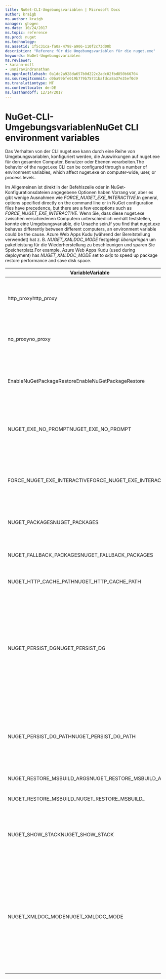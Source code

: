 ```yaml
---
title: NuGet-CLI-Umgebungsvariablen | Microsoft Docs
author: kraigb
ms.author: kraigb
manager: ghogen
ms.date: 10/24/2017
ms.topic: reference
ms.prod: nuget
ms.technology: 
ms.assetid: 1f5c31ca-fa0a-4798-a906-110f2c73d00b
description: "Referenz für die Umgebungsvariablen für die nuget.exe"
keywords: NuGet-Umgebungsvariablen
ms.reviewer:
- karann-msft
- unniravindranathan
ms.openlocfilehash: 0a1dc2a928da657b0d222c2adc02fbd850b66704
ms.sourcegitcommit: d0ba99bfe019b779b75731bafdca8a37e35ef0d9
ms.translationtype: MT
ms.contentlocale: de-DE
ms.lasthandoff: 12/14/2017
---
```

# <a name="nuget-cli-environment-variables"></a><span data-ttu-id="396b4-104">NuGet-CLI-Umgebungsvariablen</span><span class="sxs-lookup"><span data-stu-id="396b4-104">NuGet CLI environment variables</span></span>

<span data-ttu-id="396b4-105">Das Verhalten von der CLI nuget.exe kann durch eine Reihe von Umgebungsvariablen, konfiguriert werden, die Auswirkungen auf nuget.exe für den gesamten Computer, Benutzer oder Ebenen verarbeiten.</span><span class="sxs-lookup"><span data-stu-id="396b4-105">The behavior of the nuget.exe CLI can be configured through a number of environment variables, which affect nuget.exe on computer-wide, user, or process levels.</span></span>

<span data-ttu-id="396b4-106">Im Allgemeinen ist direkt in der Befehlszeile oder in NuGet-Konfigurationsdateien angegebene Optionen haben Vorrang vor, aber es gibt wenige Ausnahmen wie *FORCE_NUGET_EXE_INTERACTIVE*.</span><span class="sxs-lookup"><span data-stu-id="396b4-106">In general, options specified directly on the command line or in NuGet configuration files have precedence, but there are a few exceptions such as *FORCE_NUGET_EXE_INTERACTIVE*.</span></span> <span data-ttu-id="396b4-107">Wenn Sie, dass diese nuget.exe zwischen verschiedenen Computern unterschiedlich verhält feststellen, konnte eine Umgebungsvariable, die Ursache sein.</span><span class="sxs-lookup"><span data-stu-id="396b4-107">If you find that nuget.exe behaves differently between different computers, an environment variable could be the cause.</span></span> <span data-ttu-id="396b4-108">Azure Web Apps Kudu (während der Bereitstellung verwendet) hat z. B. *NUGET_XMLDOC_MODE* festgelegt *überspringen* um paketleistung für die Wiederherstellung zu beschleunigen und sparen Sie Speicherplatz.</span><span class="sxs-lookup"><span data-stu-id="396b4-108">For example, Azure Web Apps Kudu (used during deployment) has *NUGET_XMLDOC_MODE* set to *skip* to speed up package restore performance and save disk space.</span></span>

| <span data-ttu-id="396b4-109">Variable</span><span class="sxs-lookup"><span data-stu-id="396b4-109">Variable</span></span> | <span data-ttu-id="396b4-110">Beschreibung</span><span class="sxs-lookup"><span data-stu-id="396b4-110">Description</span></span> | <span data-ttu-id="396b4-111">Hinweise</span><span class="sxs-lookup"><span data-stu-id="396b4-111">Remarks</span></span> |
| --- | --- | --- |
| <span data-ttu-id="396b4-112">http_proxy</span><span class="sxs-lookup"><span data-stu-id="396b4-112">http_proxy</span></span> | <span data-ttu-id="396b4-113">HTTP-Proxy für NuGet-HTTP-Vorgänge verwendet.</span><span class="sxs-lookup"><span data-stu-id="396b4-113">Http proxy used for NuGet HTTP operations.</span></span> | <span data-ttu-id="396b4-114">Dies würde angegeben werden, als `http://<username>:<password>@proxy.com`.</span><span class="sxs-lookup"><span data-stu-id="396b4-114">This would be specified as `http://<username>:<password>@proxy.com`.</span></span> |
| <span data-ttu-id="396b4-115">no_proxy</span><span class="sxs-lookup"><span data-stu-id="396b4-115">no_proxy</span></span> | <span data-ttu-id="396b4-116">Konfiguriert die Domänen aus mithilfe der Proxy umgangen.</span><span class="sxs-lookup"><span data-stu-id="396b4-116">Configures domains to bypass from using proxy.</span></span> | <span data-ttu-id="396b4-117">Als Domänen, die durch Kommas (,) getrennt angegeben werden.</span><span class="sxs-lookup"><span data-stu-id="396b4-117">Specified as domains separated by comma (,).</span></span> |
| <span data-ttu-id="396b4-118">EnableNuGetPackageRestore</span><span class="sxs-lookup"><span data-stu-id="396b4-118">EnableNuGetPackageRestore</span></span> | <span data-ttu-id="396b4-119">Ein Flag Wenn NuGet implizit Zustimmung erteilen soll, wenn dies vom Paket bei der Wiederherstellung erforderlich ist.</span><span class="sxs-lookup"><span data-stu-id="396b4-119">Flag for if NuGet should implicitly grant consent if that's required by package on restore.</span></span> | <span data-ttu-id="396b4-120">Angegebene Kennzeichen werden angegeben.</span><span class="sxs-lookup"><span data-stu-id="396b4-120">Specified flag is specified</span></span> | <span data-ttu-id="396b4-121">als *"true"* oder *1*, ein anderer Wert als Flag nicht festgelegt.</span><span class="sxs-lookup"><span data-stu-id="396b4-121">as *true* or *1*, any other value treated as flag not set.</span></span> |
| <span data-ttu-id="396b4-122">NUGET_EXE_NO_PROMPT</span><span class="sxs-lookup"><span data-stu-id="396b4-122">NUGET_EXE_NO_PROMPT</span></span> | <span data-ttu-id="396b4-123">Verhindert, dass die EXE-Datei für die Aufforderung zum Eingeben von Anmeldeinformationen.</span><span class="sxs-lookup"><span data-stu-id="396b4-123">Prevents the exe for prompting for credentials.</span></span>| <span data-ttu-id="396b4-124">Beliebiger Wert außer null oder eine leere Zeichenfolge behandelt wird, als dies Kennzeichen Satz / "true".</span><span class="sxs-lookup"><span data-stu-id="396b4-124">Any value except null or empty string will be treated as this flag set/true.</span></span> |
<span data-ttu-id="396b4-125">FORCE_NUGET_EXE_INTERACTIVE</span><span class="sxs-lookup"><span data-stu-id="396b4-125">FORCE_NUGET_EXE_INTERACTIVE</span></span> | <span data-ttu-id="396b4-126">Globale Umgebungsvariable im interaktiven Modus erzwingen.</span><span class="sxs-lookup"><span data-stu-id="396b4-126">Global environment variable to force interactive mode.</span></span> | <span data-ttu-id="396b4-127">Beliebiger Wert außer null oder eine leere Zeichenfolge behandelt wird, als dies Kennzeichen Satz / "true".</span><span class="sxs-lookup"><span data-stu-id="396b4-127">Any value except null or empty string will be treated as this flag set/true.</span></span> |
| <span data-ttu-id="396b4-128">NUGET_PACKAGES</span><span class="sxs-lookup"><span data-stu-id="396b4-128">NUGET_PACKAGES</span></span> | <span data-ttu-id="396b4-129">Pfad, in denen Pakete gespeichert bzw. zwischengespeichert werden kann.</span><span class="sxs-lookup"><span data-stu-id="396b4-129">Path to where packages are stored / cached.</span></span> | <span data-ttu-id="396b4-130">Als absoluter Pfad angegeben.</span><span class="sxs-lookup"><span data-stu-id="396b4-130">Specified as absolute path.</span></span> |
| <span data-ttu-id="396b4-131">NUGET_FALLBACK_PACKAGES</span><span class="sxs-lookup"><span data-stu-id="396b4-131">NUGET_FALLBACK_PACKAGES</span></span> | <span data-ttu-id="396b4-132">Globale fallback Pakete-Ordner.</span><span class="sxs-lookup"><span data-stu-id="396b4-132">Global fallback packages folders.</span></span> | <span data-ttu-id="396b4-133">Absolute Pfade durch Semikolon (;) getrennt werden.</span><span class="sxs-lookup"><span data-stu-id="396b4-133">Absolute folder paths separated by semicolon (;).</span></span> |
| <span data-ttu-id="396b4-134">NUGET_HTTP_CACHE_PATH</span><span class="sxs-lookup"><span data-stu-id="396b4-134">NUGET_HTTP_CACHE_PATH</span></span> | <span data-ttu-id="396b4-135">HTTP-Cache-Ordner.</span><span class="sxs-lookup"><span data-stu-id="396b4-135">HTTP cache folder.</span></span> | <span data-ttu-id="396b4-136">Als absoluter Pfad angegeben.</span><span class="sxs-lookup"><span data-stu-id="396b4-136">Specified as absolute path.</span></span> |
| <span data-ttu-id="396b4-137">NUGET_PERSIST_DG</span><span class="sxs-lookup"><span data-stu-id="396b4-137">NUGET_PERSIST_DG</span></span> | <span data-ttu-id="396b4-138">Ein Flag, der angibt, wenn dg-Dateien (vom MSBuild gesammelten Daten) beibehalten werden soll.</span><span class="sxs-lookup"><span data-stu-id="396b4-138">Flag indicating if dg files (data collected from MSBuild) should be persisted.</span></span> | <span data-ttu-id="396b4-139">Als angegebenen *"true"* oder *"false"* (Standard), wenn NUGET_PERSIST_DG_PATH nicht festgelegt werden in temporären Verzeichnis (NuGetScratch Ordner im aktuellen Umgebung temporären Verzeichnis) gespeichert werden.</span><span class="sxs-lookup"><span data-stu-id="396b4-139">Specified as *true* or *false* (default), if NUGET_PERSIST_DG_PATH not set will be stored to temporary directory (NuGetScratch folder in current environment temp directory).</span></span> |
| <span data-ttu-id="396b4-140">NUGET_PERSIST_DG_PATH</span><span class="sxs-lookup"><span data-stu-id="396b4-140">NUGET_PERSIST_DG_PATH</span></span> | <span data-ttu-id="396b4-141">Pfad zur Verteilergruppe Dateien beizubehalten.</span><span class="sxs-lookup"><span data-stu-id="396b4-141">Path to persist dg files.</span></span> | <span data-ttu-id="396b4-142">Als absoluter Pfad angegeben, wird diese Option nur verwendet, wenn *NUGET_PERSIST_DG* festgelegt ist auf "true".</span><span class="sxs-lookup"><span data-stu-id="396b4-142">Specified as absolute path, this option is only used when *NUGET_PERSIST_DG* is set to true.</span></span> |
| <span data-ttu-id="396b4-143">NUGET_RESTORE_MSBUILD_ARGS</span><span class="sxs-lookup"><span data-stu-id="396b4-143">NUGET_RESTORE_MSBUILD_ARGS</span></span> | <span data-ttu-id="396b4-144">Legt zusätzliche MSBuild-Argumente.</span><span class="sxs-lookup"><span data-stu-id="396b4-144">Sets additional MSBuild arguments.</span></span> |
| <span data-ttu-id="396b4-145">NUGET_RESTORE_MSBUILD_</span><span class="sxs-lookup"><span data-stu-id="396b4-145">NUGET_RESTORE_MSBUILD_</span></span>| <span data-ttu-id="396b4-146">Ausführlichkeit</span><span class="sxs-lookup"><span data-stu-id="396b4-146">Verbosity</span></span> |<span data-ttu-id="396b4-147">Legt die Ausführlichkeit der MSBuild-Protokoll.</span><span class="sxs-lookup"><span data-stu-id="396b4-147">Sets the MSBuild log verbosity.</span></span> | <span data-ttu-id="396b4-148">Standardmäßig wird *stillen* ("/ V: Q").</span><span class="sxs-lookup"><span data-stu-id="396b4-148">Default is *quiet* ("/v:q").</span></span> <span data-ttu-id="396b4-149">Mögliche Werte *Q [Uiet]*, *m [mindestens]*, *n [Ormal]*, *d [etaillierte]*, und *Diag [Nostic]*.</span><span class="sxs-lookup"><span data-stu-id="396b4-149">Possible values *q[uiet]*, *m[inimal]*, *n[ormal]*, *d[etailed]*, and *diag[nostic]*.</span></span> |
| <span data-ttu-id="396b4-150">NUGET_SHOW_STACK</span><span class="sxs-lookup"><span data-stu-id="396b4-150">NUGET_SHOW_STACK</span></span> | <span data-ttu-id="396b4-151">Bestimmt, ob der Benutzer die vollständige Ausnahme (einschließlich stapelüberwachung) angezeigt werden soll.</span><span class="sxs-lookup"><span data-stu-id="396b4-151">Determines whether the full exception (including stack trace) should be displayed to the user.</span></span> | <span data-ttu-id="396b4-152">Als angegebenen *"true"* oder *"false"* (Standard).</span><span class="sxs-lookup"><span data-stu-id="396b4-152">Specified as *true* or *false* (default).</span></span> |
| <span data-ttu-id="396b4-153">NUGET_XMLDOC_MODE</span><span class="sxs-lookup"><span data-stu-id="396b4-153">NUGET_XMLDOC_MODE</span></span> | <span data-ttu-id="396b4-154">Bestimmt, wie Assemblys XML-Dokumentation Datei extrahieren behandelt werden sollen.</span><span class="sxs-lookup"><span data-stu-id="396b4-154">Determines how assemblies XML documentation file extraction should be handled.</span></span> | <span data-ttu-id="396b4-155">Sind Sie unterstützten Modi *überspringen* (XML-Dokumentationsdateien nicht extrahieren), *komprimieren* (Speichern von XML-Dokumentationsdateien als Zip-Archiv) oder *keine* (default, XML-Dokumentationsdateien als reguläre behandeln -Dateien).</span><span class="sxs-lookup"><span data-stu-id="396b4-155">Supported modes are *skip* (do not extract XML documentation files), *compress* (store XML doc files as a zip archive) or *none* (default, treat XML doc files as regular files).</span></span> |
